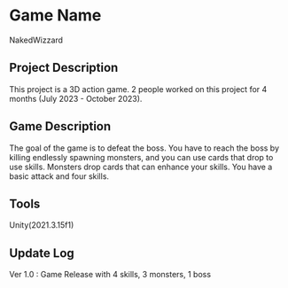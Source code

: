 # Game Name
NakedWizzard

## Project Description
This project is a 3D action game.  2 people worked on this project for 4 months (July 2023 - October 2023).

## Game Description
The goal of the game is to defeat the boss. You have to reach the boss by killing endlessly spawning monsters, and you can use cards that drop to use skills. Monsters drop cards that can enhance your skills.
You have a basic attack and four skills.

## Tools
Unity(2021.3.15f1)

## Update Log
Ver 1.0 : Game Release with 4 skills, 3 monsters, 1 boss

